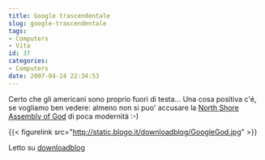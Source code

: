 ```yaml
---
title: Google trascendentale
slug: google-trascendentale
tags:
- Computers
- Vita
id: 37
categories:
- Computers
date: 2007-04-24 22:34:53
---
```


Certo che gli americani sono proprio fuori di testa... Una cosa positiva c'é, se vogliamo ben vedere: almeno non si puo' accusare la [North Shore Assembly of God](http://www.northshoreag.org/) di poca modernità :-)

{{< figurelink src="http://static.blogo.it/downloadblog/GoogleGod.jpg" >}}

Letto su [downloadblog](http://www.downloadblog.it/post/3856/google-vs-dio)
